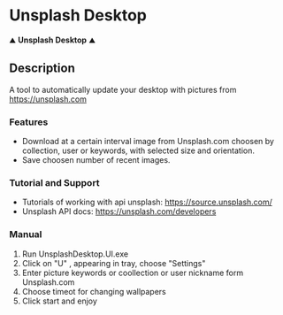 # Unsplash Desktop

:mountain: **Unsplash Desktop** :mountain:


## Description

A tool to automatically update your desktop with pictures from https://unsplash.com

### Features 

- Download at a certain interval image from Unsplash.com choosen by collection, user or keywords, with selected size and orientation.
- Save choosen number of recent images.

### Tutorial and Support

- Tutorials of working with api unsplash: https://source.unsplash.com/
- Unsplash API docs: https://unsplash.com/developers

### Manual
1. Run UnsplashDesktop.UI.exe
2. Click on "U" , appearing in tray, choose "Settings"
3. Enter picture keywords or coollection or user nickname form Unsplash.com
4. Choose timeot for changing wallpapers
5. Click start and enjoy